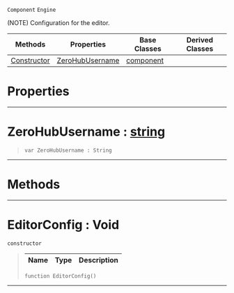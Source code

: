  `Component` `Engine`



(NOTE) Configuration for the editor.

|Methods|Properties|Base Classes|Derived Classes|
|---|---|---|---|
|[ Constructor](https://github.com/ArendDanielek/ZeroDocsTest/blob/master/code_reference/class_reference/editorconfig.markdown#editorconfig-void)|[ ZeroHubUsername](https://github.com/ArendDanielek/ZeroDocsTest/blob/master/code_reference/class_reference/editorconfig.markdown#zerohubusername-zero-eng)|[component](https://github.com/ArendDanielek/ZeroDocsTest/blob/master/code_reference/class_reference/component.markdown)| |


 #  Properties


---  
 #  ZeroHubUsername : [string](https://github.com/ArendDanielek/ZeroDocsTest/blob/master/code_reference/zilch_base_types/string.markdown)

> 
> ``` lang=cpp, name=Zilch
> var ZeroHubUsername : String


---  
 #  Methods


---  
 #  EditorConfig : Void

 `constructor`

> 
> |Name|Type|Description|
> |---|---|---|
> ``` lang=cpp, name=Zilch
> function EditorConfig()
> ``` 


---  
 
  
  
  
  
  
  
  

 